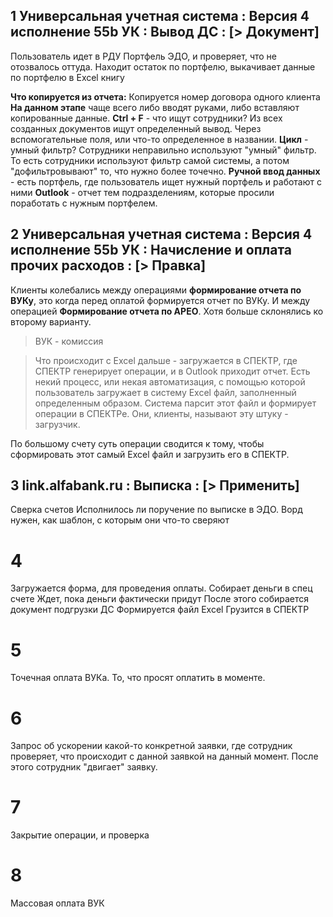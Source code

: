 ## 1 Универсальная учетная система : Версия 4 исполнение 55b УК : Вывод ДС : \[> Документ]

Пользователь идет в РДУ Портфель ЭДО, и проверяет, что не отозвалось оттуда. Находит остаток по портфелю, выкачивает данные по портфелю в Excel книгу

**Что копируется из отчета:** Копируется номер договора одного клиента
**На данном этапе** чаще всего либо вводят руками, либо вставляют копированные данные.
**Ctrl + F** - что ищут сотрудники? Из всех созданных документов ищут определенный вывод. Через вспомогательные поля, или что-то определенное в названии.
**Цикл** - умный фильтр? Сотрудники неправильно используют "умный" фильтр.  То есть сотрудники используют фильтр самой системы, а потом "дофильтровывают" то, что нужно более точечно.
**Ручной ввод данных** - есть портфель, где пользователь ищет нужный портфель и работают с ними
**Outlook** - отчет тем подразделениям, которые просили поработать с нужным портфелем.

## 2 Универсальная учетная система : Версия 4 исполнение 55b УК :  Начисление и оплата прочих расходов : \[> Правка]
Клиенты колебались между операциями **формирование отчета по ВУКу**, это когда перед оплатой формируется отчет по ВУКу. И между операцией **Формирование отчета по АРЕО**. Хотя больше склонялись ко второму варианту.

>ВУК - комиссия

>Что происходит с Excel дальше - загружается в СПЕКТР, где СПЕКТР генерирует операции, и в Outlook приходит отчет.
>Есть некий процесс, или некая автоматизация, с помощью которой пользователь загружает в систему Excel файл, заполненный определенным образом. Система парсит этот файл и формирует операции в СПЕКТРе.
>Они, клиенты, называют эту штуку - загрузчик.

По большому счету суть операции сводится к тому, чтобы сформировать этот самый Excel файл и загрузить его в СПЕКТР.

## 3 link.alfabank.ru : Выписка : \[> Применить]


Сверка счетов 
Исполнилось ли поручение по выписке в ЭДО. Ворд нужен, как шаблон, с которым они что-то сверяют

# 4
Загружается форма, для проведения оплаты. 
Собирает деньги в спец счете
Ждет, пока деньги фактически придут 
После этого собирается документ подгрузки ДС
Формируется файл Excel
Грузится в СПЕКТР

# 5
Точечная оплата ВУКа. То, что просят оплатить в моменте. 

# 6
Запрос об ускорении какой-то конкретной заявки, где сотрудник проверяет, что происходит с данной заявкой на данный момент. После этого сотрудник "двигает" заявку.

# 7
Закрытие операции, и проверка

# 8
Массовая оплата ВУК


